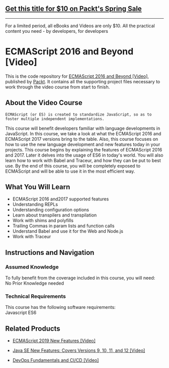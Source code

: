 ## [Get this title for $10 on Packt's Spring Sale](https://www.packt.com/V07151?utm_source=github&utm_medium=packt-github-repo&utm_campaign=spring_10_dollar_2022)
-----
For a limited period, all eBooks and Videos are only $10. All the practical content you need \- by developers, for developers

# ECMAScript 2016 and Beyond [Video]
This is the code repository for [ECMAScript 2016 and Beyond [Video]](https://www.packtpub.com/web-development/ecmascript-2016-and-beyond-video?utm_source=github&utm_medium=repository&utm_campaign=9781788298216), published by [Packt](https://www.packtpub.com/?utm_source=github). It contains all the supporting project files necessary to work through the video course from start to finish.
## About the Video Course
	ECMAScript (or ES) is created to standardize JavaScript, so as to foster multiple independent implementations. 
This course will benefit developers familiar with language developments in JavaScript. In this course, we take a look at what the ECMAScript 2016 and ECMAScript 2017 versions bring to the table. Also, this course focuses on how to use the new language development and new features today in your projects. 
This course begins by explaining the features of ECMAScript 2016 and 2017. Later it delves into the usage of ES6 in today's world. You will also learn how to work with Babel and Traceur, and how they can be put to best use. 
By the end of this course, you will be completely exposed to ECMAScript and will be able to use it in the most efficient way.

<H2>What You Will Learn</H2>
<DIV class=book-info-will-learn-text>
<UL>
<LI>ECMAScript 2016 and2017 supported features 
<LI>Understanding REPLs 
<LI>Understanding configuration options 
<LI>Learn about transpilers and transpilation 
<LI>Work with shims and polyfills 
<LI>Trailing Commas in param lists and function calls 
<LI>Understand Babel and use it for the Web and Node.js 
<LI>Work with Traceur </LI></UL></DIV>

## Instructions and Navigation
### Assumed Knowledge
To fully benefit from the coverage included in this course, you will need:<br/>
No Prior Knowledge needed
### Technical Requirements
This course has the following software requirements:<br/>
Javascript
ES6

## Related Products
* [ECMAScript 2019 New Features [Video]](https://www.packtpub.com/web-development/ecmascript-2019-new-features-video?utm_source=github&utm_medium=repository&utm_campaign=9781838641825)

* [Java SE New Features: Covers Versions 9, 10, 11, and 12 [Video]](https://www.packtpub.com/application-development/java-se-new-features-covers-versions-9-10-11-and-12-video?utm_source=github&utm_medium=repository&utm_campaign=9781789610062)

* [DevOps Fundamentals and CI/CD [Video]](https://www.packtpub.com/virtualization-and-cloud/devops-fundamentals-and-cicd-video?utm_source=github&utm_medium=repository&utm_campaign=9781789347661)

